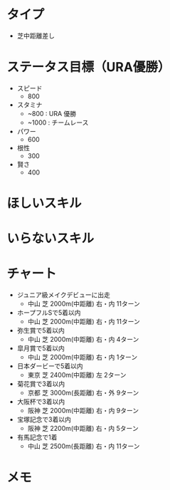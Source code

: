 
# タイプ
- 芝中距離差し

# ステータス目標（URA優勝）
- スピード
    - 800
- スタミナ
    - ~800 : URA 優勝
    - ~1000 : チームレース
- パワー
    - 600
- 根性
    - 300
- 賢さ
    - 400

# ほしいスキル

# いらないスキル

# チャート
- ジュニア級メイクデビューに出走
    - 中山	芝	2000m(中距離)	右・内	11ターン
- ホープフルSで5着以内
    - 中山	芝	2000m(中距離)	右・内	11ターン
- 弥生賞で5着以内
    - 中山	芝	2000m(中距離)	右・内	4ターン
- 皐月賞で5着以内
    - 中山	芝	2000m(中距離)	右・内	1ターン
- 日本ダービーで5着以内
    - 東京	芝	2400m(中距離)	左	2ターン
- 菊花賞で3着以内
    - 京都	芝	3000m(長距離)	右・外	9ターン
- 大阪杯で3着以内
    - 阪神	芝	2000m(中距離)	右・内	9ターン
- 宝塚記念で3着以内
    - 阪神	芝	2200m(中距離)	右・内	5ターン
- 有馬記念で1着
    - 中山	芝	2500m(長距離)	右・内	11ターン

# メモ
